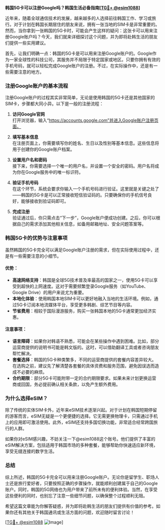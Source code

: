 **韩国5G卡可以注册Google吗？韩国生活必备指南[[TG💪+ @esim1088](https://t.me/s/esim1088)]**

近年来，随着全球通信技术的发展，越来越多的人选择前往韩国工作、学习或旅行。对于计划在韩国长期居住的朋友来说，拥有一张当地的SIM卡是非常重要的。然而，当你拿到一张韩国的5G卡时，可能会产生这样的疑问：这张卡可以用来注册Google账户吗？今天，我们就来详细探讨这个问题，并为即将赴韩生活的朋友们提供一些实用建议。

首先，让我们明确一点：韩国的5G卡是可以用来注册Google账户的。Google作为一家全球性的科技公司，其服务并不局限于特定国家或地区。只要你拥有有效的手机号码，就可以轻松完成Google账户的注册。不过，在实际操作中，还是有一些需要注意的地方。

### 注册Google账户的基本流程

注册Google账户的过程其实非常简单，无论是使用韩国的5G卡还是其他国家的SIM卡，步骤都大同小异。以下是一般的注册流程：

1. **访问Google官网**  
   打开浏览器，输入“https://accounts.google.com”并进入Google账户注册页面。

2. **填写基本信息**  
   在注册页面上，你需要填写你的姓名、生日以及性别等基本信息。这些信息将用于创建你的Google账户档案。

3. **设置用户名和密码**  
   接下来，你需要选择一个唯一的用户名，并设置一个安全的密码。用户名将成为你在Google服务中的唯一标识符。

4. **验证手机号码**  
   在这个环节，系统会要求你输入一个手机号码进行验证。这里就是关键之处了——韩国的5G卡是可以正常接收短信验证码的。只要确保你的手机信号良好，能够接收到验证码即可。

5. **完成注册**  
   验证通过后，你只需点击“下一步”，Google账户便成功创建。之后，你可以根据自己的需求添加其他相关信息，如备用邮箱地址、安全问题答案等。

### 韩国5G卡的优势与注意事项

虽然韩国的5G卡完全可以满足Google账户注册的需求，但在实际使用过程中，还是有一些需要注意的小细节。

#### 优势：
- **高速网络支持**：韩国是全球5G技术普及率最高的国家之一，使用5G卡可以享受到超快的上网速度。这对于需要频繁登录Google服务（如YouTube、Google Drive）的用户来说尤为重要。
- **本地化体验**：使用韩国本地SIM卡可以更好地融入当地的生活环境。例如，通过5G卡订阅本地流媒体平台，享受更多韩剧、综艺节目等内容。
- **节省费用**：相较于国际漫游服务，购买一张韩国本地的5G卡通常更加经济实惠。

#### 注意事项：
- **语言障碍**：如果你对韩语不熟悉，可能会在某些操作中遇到困难。比如，部分运营商提供的说明书可能是韩文版的。这时，可以借助翻译工具或者咨询朋友帮忙解决。
- **套餐选择**：韩国的5G卡种类繁多，不同的运营商提供的套餐内容差异较大。在选购之前，建议先了解清楚各套餐的具体资费和服务范围，避免因误选而造成不必要的麻烦。
- **合约期限**：部分5G卡可能附带一定的合约期限要求。如果未来计划更换运营商或回国，务必提前确认相关条款，以免产生额外费用。

### 为什么选择eSIM？

除了传统的实体SIM卡外，近年来eSIM技术逐渐兴起。对于计划在韩国短期停留的游客而言，eSIM无疑是一个更便捷的选择。它无需更换物理卡，只需通过手机上的应用即可激活使用。此外，eSIM还支持多国切换功能，非常适合经常跨国旅行的人群。

如果你对eSIM感兴趣，不妨关注一下@esim1088这个账号。他们提供了丰富的eSIM解决方案，包括适用于韩国市场的多种套餐，能够帮助你快速适应新环境，享受无缝连接的数字生活。

### 总结

综上所述，韩国的5G卡完全可以用来注册Google账户。无论你是留学生、职场人士还是旅行爱好者，只要按照正确的步骤操作，就能顺利创建属于自己的Google账户。同时，韩国的5G网络也为用户带来了前所未有的便利体验。当然，在享受这些便利的同时，也别忘了注意一些细节问题，以确保整个过程顺利无阻。

希望这篇文章能为你解答疑惑，并为即将赴韩生活的朋友们提供有价值的参考。如果你还有其他关于韩国通讯或生活方面的问题，欢迎随时留言讨论！

[[TG💪+ @esim1088](https://t.me/s/esim1088) ![Image](https://i.postimg.cc/4NQfJmqS/Snipaste-2025-05-13-00-14-12.png)]
